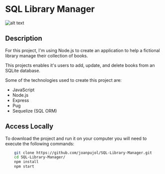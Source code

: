 # SQL Library Manager

![alt text](https://gdurl.com/2FJO)

## Description ##

For this project, I'm using Node.js to create an application to help a fictional library manage their collection of books.

This projects enables it's users to add, update, and delete books from an SQLite database.

Some of the technologies used to create this project are:

- JavaScript
- Node.js
- Express
- Pug
- Sequelize (SQL ORM)

## Access Locally

To download the project and run it on your computer you will need to execute the following commands:

```bash
    git clone https://github.com/joanpujol/SQL-Library-Manager.git
    cd SQL-Library-Manager/
    npm install
    npm start
 ```